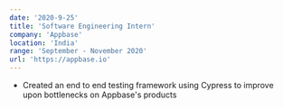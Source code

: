 ```yaml
---
date: '2020-9-25'
title: 'Software Engineering Intern'
company: 'Appbase'
location: 'India'
range: 'September - November 2020'
url: 'https://appbase.io'
---
```


- Created an end to end testing framework using Cypress to improve upon bottlenecks on Appbase's products
